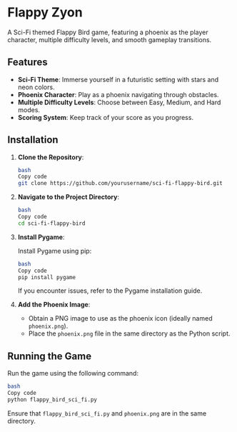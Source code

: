 # Flappy Zyon

A Sci-Fi themed Flappy Bird game, featuring a phoenix as the player character, multiple difficulty levels, and smooth gameplay transitions.

## Features

- **Sci-Fi Theme**: Immerse yourself in a futuristic setting with stars and neon colors.
- **Phoenix Character**: Play as a phoenix navigating through obstacles.
- **Multiple Difficulty Levels**: Choose between Easy, Medium, and Hard modes.
- **Scoring System**: Keep track of your score as you progress.

## Installation

1. **Clone the Repository**:

   ```bash
   bash
   Copy code
   git clone https://github.com/yourusername/sci-fi-flappy-bird.git
   ```

2. **Navigate to the Project Directory**:

   ```bash
   bash
   Copy code
   cd sci-fi-flappy-bird
   ```

3. **Install Pygame**:

   Install Pygame using pip:

   ```bash
   bash
   Copy code
   pip install pygame
   ```

   If you encounter issues, refer to the Pygame installation guide.

4. **Add the Phoenix Image**:
   - Obtain a PNG image to use as the phoenix icon (ideally named `phoenix.png`).
   - Place the `phoenix.png` file in the same directory as the Python script.

## Running the Game

Run the game using the following command:

```bash
bash
Copy code
python flappy_bird_sci_fi.py
```

Ensure that `flappy_bird_sci_fi.py` and `phoenix.png` are in the same directory.
